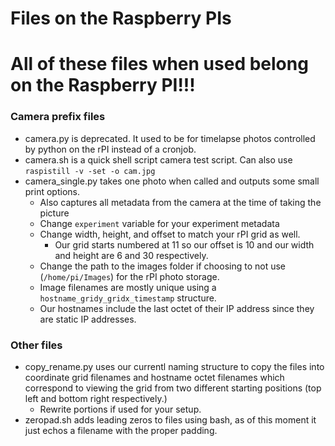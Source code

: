 Files on the Raspberry PIs
==========================

# All of these files when used belong on the Raspberry PI!!! #

### Camera prefix files ###

  * camera.py is deprecated. It used to be for timelapse photos controlled by python on the rPI instead of a cronjob.
  * camera.sh is a quick shell script camera test script. Can also use `raspistill -v -set -o cam.jpg`
  * camera_single.py takes one photo when called and outputs some small print options.
      * Also captures all metadata from the camera at the time of taking the picture
      * Change `experiment` variable for your experiment metadata
      * Change width, height, and offset to match your rPI grid as well.
          * Our grid starts numbered at 11 so our offset is 10 and our width and height are 6 and 30 respectively.
      * Change the path to the images folder if choosing to not use (`/home/pi/Images`) for the rPI photo storage.
      * Image filenames are mostly unique using a `hostname_gridy_gridx_timestamp` structure.
      * Our hostnames include the last octet of their IP address since they are static IP addresses.
      
### Other files ###

  * copy_rename.py uses our currentl naming structure to copy the files into coordinate grid filenames and hostname octet filenames which correspond to viewing the grid from two different starting positions (top left and bottom right respectively.)
      * Rewrite portions if used for your setup.
  * zeropad.sh adds leading zeros to files using bash, as of this moment it just echos a filename with the proper padding.
